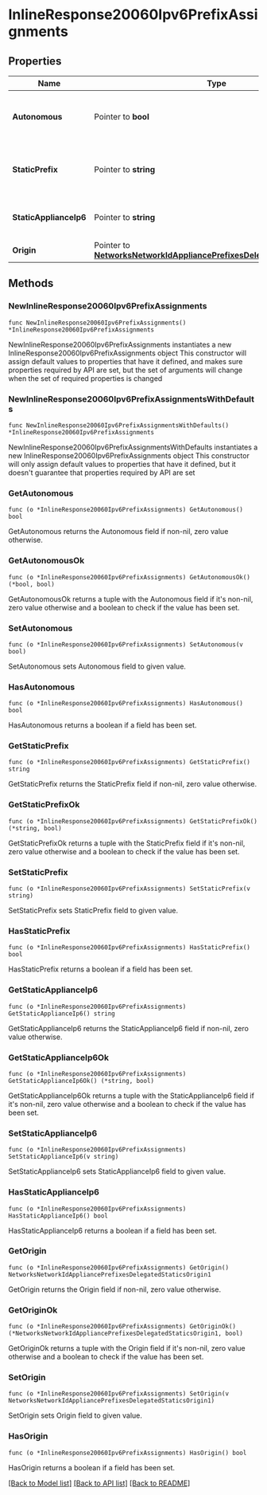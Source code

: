 # InlineResponse20060Ipv6PrefixAssignments

## Properties

Name | Type | Description | Notes
------------ | ------------- | ------------- | -------------
**Autonomous** | Pointer to **bool** | Auto assign a /64 prefix from the origin to the single LAN | [optional] 
**StaticPrefix** | Pointer to **string** | Manual configuration of a /64 prefix on the single LAN | [optional] 
**StaticApplianceIp6** | Pointer to **string** | Manual configuration of the IPv6 Appliance IP | [optional] 
**Origin** | Pointer to [**NetworksNetworkIdAppliancePrefixesDelegatedStaticsOrigin1**](NetworksNetworkIdAppliancePrefixesDelegatedStaticsOrigin1.md) |  | [optional] 

## Methods

### NewInlineResponse20060Ipv6PrefixAssignments

`func NewInlineResponse20060Ipv6PrefixAssignments() *InlineResponse20060Ipv6PrefixAssignments`

NewInlineResponse20060Ipv6PrefixAssignments instantiates a new InlineResponse20060Ipv6PrefixAssignments object
This constructor will assign default values to properties that have it defined,
and makes sure properties required by API are set, but the set of arguments
will change when the set of required properties is changed

### NewInlineResponse20060Ipv6PrefixAssignmentsWithDefaults

`func NewInlineResponse20060Ipv6PrefixAssignmentsWithDefaults() *InlineResponse20060Ipv6PrefixAssignments`

NewInlineResponse20060Ipv6PrefixAssignmentsWithDefaults instantiates a new InlineResponse20060Ipv6PrefixAssignments object
This constructor will only assign default values to properties that have it defined,
but it doesn't guarantee that properties required by API are set

### GetAutonomous

`func (o *InlineResponse20060Ipv6PrefixAssignments) GetAutonomous() bool`

GetAutonomous returns the Autonomous field if non-nil, zero value otherwise.

### GetAutonomousOk

`func (o *InlineResponse20060Ipv6PrefixAssignments) GetAutonomousOk() (*bool, bool)`

GetAutonomousOk returns a tuple with the Autonomous field if it's non-nil, zero value otherwise
and a boolean to check if the value has been set.

### SetAutonomous

`func (o *InlineResponse20060Ipv6PrefixAssignments) SetAutonomous(v bool)`

SetAutonomous sets Autonomous field to given value.

### HasAutonomous

`func (o *InlineResponse20060Ipv6PrefixAssignments) HasAutonomous() bool`

HasAutonomous returns a boolean if a field has been set.

### GetStaticPrefix

`func (o *InlineResponse20060Ipv6PrefixAssignments) GetStaticPrefix() string`

GetStaticPrefix returns the StaticPrefix field if non-nil, zero value otherwise.

### GetStaticPrefixOk

`func (o *InlineResponse20060Ipv6PrefixAssignments) GetStaticPrefixOk() (*string, bool)`

GetStaticPrefixOk returns a tuple with the StaticPrefix field if it's non-nil, zero value otherwise
and a boolean to check if the value has been set.

### SetStaticPrefix

`func (o *InlineResponse20060Ipv6PrefixAssignments) SetStaticPrefix(v string)`

SetStaticPrefix sets StaticPrefix field to given value.

### HasStaticPrefix

`func (o *InlineResponse20060Ipv6PrefixAssignments) HasStaticPrefix() bool`

HasStaticPrefix returns a boolean if a field has been set.

### GetStaticApplianceIp6

`func (o *InlineResponse20060Ipv6PrefixAssignments) GetStaticApplianceIp6() string`

GetStaticApplianceIp6 returns the StaticApplianceIp6 field if non-nil, zero value otherwise.

### GetStaticApplianceIp6Ok

`func (o *InlineResponse20060Ipv6PrefixAssignments) GetStaticApplianceIp6Ok() (*string, bool)`

GetStaticApplianceIp6Ok returns a tuple with the StaticApplianceIp6 field if it's non-nil, zero value otherwise
and a boolean to check if the value has been set.

### SetStaticApplianceIp6

`func (o *InlineResponse20060Ipv6PrefixAssignments) SetStaticApplianceIp6(v string)`

SetStaticApplianceIp6 sets StaticApplianceIp6 field to given value.

### HasStaticApplianceIp6

`func (o *InlineResponse20060Ipv6PrefixAssignments) HasStaticApplianceIp6() bool`

HasStaticApplianceIp6 returns a boolean if a field has been set.

### GetOrigin

`func (o *InlineResponse20060Ipv6PrefixAssignments) GetOrigin() NetworksNetworkIdAppliancePrefixesDelegatedStaticsOrigin1`

GetOrigin returns the Origin field if non-nil, zero value otherwise.

### GetOriginOk

`func (o *InlineResponse20060Ipv6PrefixAssignments) GetOriginOk() (*NetworksNetworkIdAppliancePrefixesDelegatedStaticsOrigin1, bool)`

GetOriginOk returns a tuple with the Origin field if it's non-nil, zero value otherwise
and a boolean to check if the value has been set.

### SetOrigin

`func (o *InlineResponse20060Ipv6PrefixAssignments) SetOrigin(v NetworksNetworkIdAppliancePrefixesDelegatedStaticsOrigin1)`

SetOrigin sets Origin field to given value.

### HasOrigin

`func (o *InlineResponse20060Ipv6PrefixAssignments) HasOrigin() bool`

HasOrigin returns a boolean if a field has been set.


[[Back to Model list]](../README.md#documentation-for-models) [[Back to API list]](../README.md#documentation-for-api-endpoints) [[Back to README]](../README.md)



